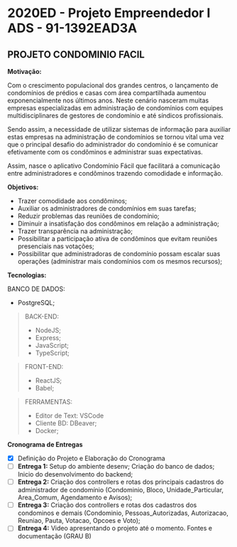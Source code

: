 # 2020ED - Projeto Empreendedor I ADS - 91-1392EAD3A

## PROJETO CONDOMINIO FACIL

**Motivação:**

Com o crescimento populacional dos grandes centros, o lançamento de condomínios de prédios e casas com área compartilhada aumentou exponencialmente nos últimos anos. Neste cenário nasceram muitas empresas especializadas em administração de condomínios com equipes multidisciplinares de gestores de condomínio e até síndicos profissionais.

Sendo assim, a necessidade de utilizar sistemas de informação para auxiliar estas empresas na administração de condomínios se tornou vital uma vez que o principal desafio do administrador do condomínio é se comunicar efetivamente com os condôminos e administrar suas expectativas.

Assim, nasce o aplicativo Condomínio Fácil que facilitará a comunicação entre administradores e condôminos trazendo comodidade e informação.

**Objetivos:**

- Trazer comodidade aos condôminos;
- Auxiliar os administradores de condomínios em suas tarefas;
- Reduzir problemas das reuniões de condomínio;
- Diminuir a insatisfação dos condôminos em relação a administração;
- Trazer transparência na administração;
- Possibilitar a participação ativa de condôminos que evitam reuniões presenciais nas votações;
- Possibilitar que administradoras de condomínio possam escalar suas operações (administrar mais condomínios com os mesmos recursos);

**Tecnologias:**

BANCO DE DADOS:
- PostgreSQL;

> BACK-END:
> - NodeJS;
> - Express;
> - JavaScript;
> - TypeScript;

> FRONT-END:
> - ReactJS;
> - Babel;

> FERRAMENTAS:
> - Editor de Text: VSCode
> - Cliente BD: DBeaver;
> - Docker;

**Cronograma de Entregas**
- [x] Definição do Projeto e Elaboração do Cronograma
- [ ] **Entrega 1:** Setup do ambiente desenv; Criação do banco de dados; Inicio do desenvolvimento do backend;
- [ ] **Entrega 2:** Criação dos controllers e rotas dos principais cadastros do administrador de condomínio (Condominio, Bloco, Unidade_Particular, Area_Comum, Agendamento e Avisos);
- [ ] **Entrega 3:** Criação dos controllers e rotas dos cadastros dos condominos e demais (Condominio, Pessoas_Autorizadas, Autorizacao, Reuniao, Pauta, Votacao, Opcoes e Voto);
- [ ] **Entrega 4:** Video apresentando o projeto até o momento. Fontes e documentação  (GRAU B)
